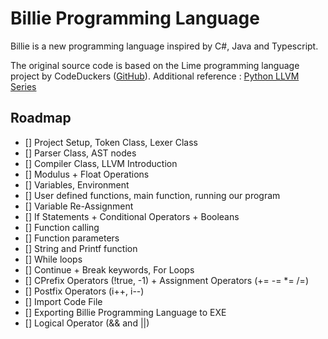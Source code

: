# Billie Programming Language

Billie is a new programming language inspired by C#, Java and Typescript.

The original source code is based on the Lime programming language project by CodeDuckers ([GitHub](https://github.com/CodeDuckers)).
Additional reference : [Python LLVM Series](https://github.com/CodeDuckers/Python_LLVM_Series/tree/main)

## Roadmap

* [] Project Setup, Token Class, Lexer Class
* [] Parser Class, AST nodes
* [] Compiler Class, LLVM Introduction
* [] Modulus + Float Operations
* [] Variables, Environment
* [] User defined functions, main function, running our program
* [] Variable Re-Assignment
* [] If Statements + Conditional Operators + Booleans
* [] Function calling
* [] Function parameters
* [] String and Printf function
* [] While loops
* [] Continue + Break keywords, For Loops
* [] CPrefix Operators (!true, -1) + Assignment Operators (+= -= *= /=)
* [] Postfix Operators (i++, i--)
* [] Import Code File
* [] Exporting Billie Programming Language to EXE
* [] Logical Operator (&& and ||)
